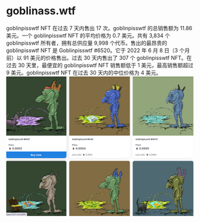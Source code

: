 # goblinass.wtf

goblinpisswtf NFT 在过去 7 天内售出 17 次。goblinpisswtf 的总销售额为 11.86 美元。一个 goblinpisswtf NFT 的平均价格为 0.7 美元。共有 3,834 个 goblinpisswtf 所有者，拥有总供应量 9,998 个代币。售出的最昂贵的 goblinpisswtf NFT 是 Goblinpisswtf #6520。它于 2022 年 6 月 8 日（3 个月前）以 91 美元的价格售出。过去 30 天内售出了 307 个 goblinpisswtf NFT。在过去 30 天里，最便宜的 goblinpisswtf NFT 销售额低于 1 美元，最高销售额超过 9 美元。goblinpisswtf NFT 在过去 30 天内的中位价格为 4 美元。![NFT](20220901161421.png)
